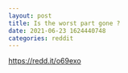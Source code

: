 ```yaml
--- 
layout: post 
title: Is the worst part gone ? 
date: 2021-06-23 1624440748 
categories: reddit 
--- 
```

https://redd.it/o69exo